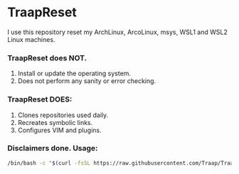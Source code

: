 # TraapReset

I use this repository reset my ArchLinux, ArcoLinux, msys, WSL1
and WSL2 Linux machines.


### TraapReset does NOT.
1. Install or update the operating system.
2. Does not perform any sanity or error checking.

### TraapReset DOES:
1. Clones repositories used daily.
2. Recreates symbolic links.
3. Configures VIM and plugins.

### Disclaimers done.  Usage:
```bash
/bin/bash -c "$(curl -fsSL https://raw.githubusercontent.com/Traap/TraapReset/master/install.sh)"
```
